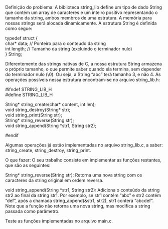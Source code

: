 Definição do problema:
A biblioteca string_lib define um tipo de dado String que contém um array de caracteres e um inteiro
positivo representando o tamanho da string, ambos membros de uma estrutura. A memória para nossas 
strings será alocada dinamicamente. A estrutura String é definida como segue:

  typedef struct { <br>
    char* data; // Ponteiro para o conteudo da string <br>
    int length; // Tamanho da string (excluindo o terminador nulo) <br>
  }   String;

Diferentemente das strings nativas de C, a nossa estrutura String armazena o próprio tamanho, o que 
permite saber quando ela termina, sem depender do terminador nulo (\0). Ou seja, a String “abc” 
terá tamanho 3, e não 4. As operações possíveis nessa estrutura encontram-se no arquivo string_lib.h:

  #ifndef STRING_LIB_H <br>
  #define STRING_LIB_H <br>

  String* string_create(char* content, int len); <br>
  void string_destroy(String* str); <br>
  void string_print(String str); <br>
  String* string_reverse(String str); <br>
  void string_append(String *str1, String str2); <br>

  #endif

Algumas operações já estão implementadas no arquivo string_lib.c, a saber: string_create, 
string_destroy, string_print.

O que fazer:
O seu trabalho consiste em implementar as funções restantes, que são as seguintes:

String* string_reverse(String str): Retorna uma nova string com os caracteres da string original 
em ordem reversa.

void string_append(String *str1, String str2): Adiciona o conteúdo da string str2 ao final da 
string str1. Por exemplo, se str1 contém “abc” e str2 contém “def”, após a chamada 
string_append(&str1, str2), str1 conterá “abcdef”. Note que a função não retorna uma nova 
string, mas modifica a string passada como parâmetro.

Teste as funções implementadas no arquivo main.c.
